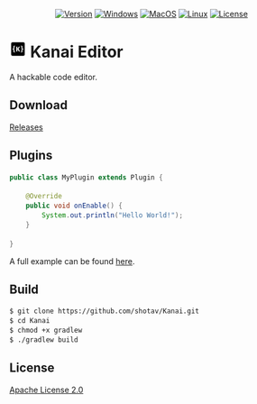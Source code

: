<p align="center">
    <a href="https://github.com/shotav/Kanai/tags"><img alt="Version" src="https://img.shields.io/github/v/release/shotav/Kanai?label=Version"></a>
    <a href="https://github.com/shotav/Kanai/actions/workflows/windows.yml"><img alt="Windows" src="https://github.com/shotav/Kanai/actions/workflows/windows.yml/badge.svg"></a>
    <a href="https://github.com/shotav/Kanai/actions/workflows/macos.yml"><img alt="MacOS" src="https://github.com/shotav/Kanai/actions/workflows/macos.yml/badge.svg"></a>
    <a href="https://github.com/shotav/Kanai/actions/workflows/linux.yml"><img alt="Linux" src="https://github.com/shotav/Kanai/actions/workflows/linux.yml/badge.svg"></a>
    <a href="https://github.com/shotav/Kanai/blob/master/LICENSE"><img alt="License" src="https://img.shields.io/github/license/shotav/Kanai?label=License"></a>
</p>

# <a href="https://github.com/shotav/Kanai/blob/master/src/main/resources/icon/icon.svg"><img src="https://github.com/shotav/Kanai/raw/master/src/main/resources/icon/icon.png" alt="Icon" width="30" height="auto"></a> Kanai Editor

A hackable code editor.

## Download

[Releases](https://github.com/shotav/Kanai/releases)

## Plugins

```java
public class MyPlugin extends Plugin {

    @Override
    public void onEnable() {
        System.out.println("Hello World!");
    }

}
```

A full example can be found [here](https://github.com/shotav/Kanai/tree/master/api/src/test).

## Build

```bash
$ git clone https://github.com/shotav/Kanai.git
$ cd Kanai
$ chmod +x gradlew
$ ./gradlew build
```

## License

[Apache License 2.0](https://github.com/shotav/Kanai/blob/master/LICENSE)
